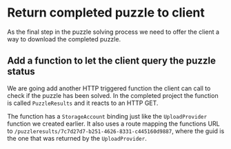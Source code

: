 # Return completed puzzle to client

As the final step in the puzzle solving process we need to offer the client a way to download the completed puzzle.

## Add a function to let the client query the puzzle status

We are going add another HTTP triggered function the client can call to check if the puzzle has been solved. In the completed project the function is called `PuzzleResults` and it reacts to an HTTP GET.

The function has a `StorageAccount` binding just like the `UploadProvider` function we created earlier. 
It also uses a route mapping the functions URL to `/puzzleresults/7c7d27d7-b251-4626-8331-c445160d9887`, where the guid is the one that was returned by the `UploadProvider`.

